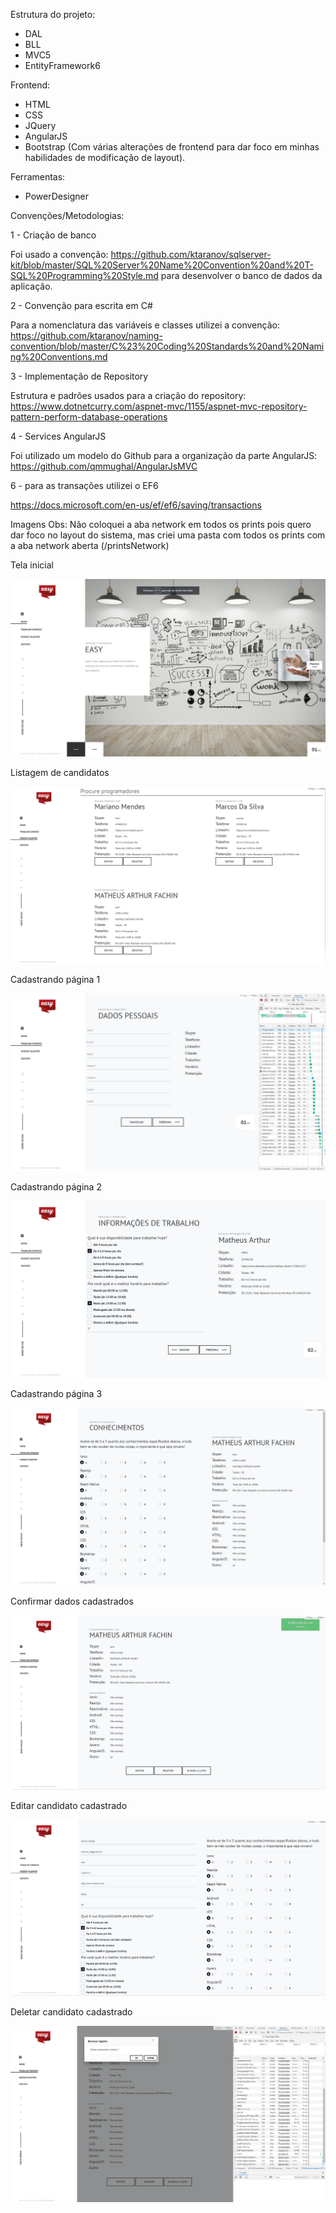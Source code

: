 Estrutura do projeto: 
- DAL
- BLL
- MVC5
- EntityFramework6

Frontend: 
- HTML 
- CSS 
- JQuery
- AngularJS
- Bootstrap (Com várias alterações de frontend para dar foco em minhas habilidades de modificação de layout). 

Ferramentas:
- PowerDesigner

Convenções/Metodologias:

1 - Criação de banco

Foi usado a convenção: https://github.com/ktaranov/sqlserver-kit/blob/master/SQL%20Server%20Name%20Convention%20and%20T-SQL%20Programming%20Style.md para desenvolver o banco de dados da aplicação.

2 - Convenção para escrita em C#

Para a nomenclatura das variáveis e classes utilizei a convenção: 
https://github.com/ktaranov/naming-convention/blob/master/C%23%20Coding%20Standards%20and%20Naming%20Conventions.md

3 - Implementação de Repository 

Estrutura e padrões usados para a criação do repository: https://www.dotnetcurry.com/aspnet-mvc/1155/aspnet-mvc-repository-pattern-perform-database-operations

4 - Services AngularJS 

Foi utilizado um modelo do Github para a organização da parte AngularJS: https://github.com/qmmughal/AngularJsMVC

6 - para as transações utilizei o EF6

https://docs.microsoft.com/en-us/ef/ef6/saving/transactions

Imagens Obs: Não coloquei a aba network em todos os prints pois quero dar foco no layout do sistema, mas criei uma pasta com todos os prints com a aba network aberta (/printsNetwork)

Tela inicial

![alt text](prints/TelaInicial.PNG)

Listagem de candidatos

![alt text](prints/Lista.PNG)

Cadastrando página 1

![alt text](prints/TelaDeCadastro.PNG)

Cadastrando página 2

![alt text](prints/TelaDeCadastro2.PNG)

Cadastrando página 3

![alt text](prints/TelaDeCadastro3.PNG)


Confirmar dados cadastrados

![alt text](prints/TelaDeConfirmacaoDeCadastro.PNG)

Editar candidato cadastrado

![alt text](prints/EdicaoDaLista.PNG)

Deletar candidato cadastrado

![alt text](printsNetwork/Capture5.PNG)


